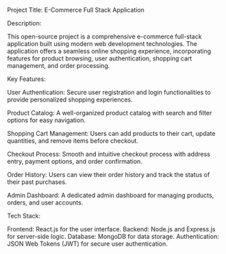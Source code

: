 
Project Title: E-Commerce Full Stack Application

Description:

This open-source project is a comprehensive e-commerce full-stack application built using modern web development technologies. The application offers a seamless online shopping experience, incorporating features for product browsing, user authentication, shopping cart management, and order processing.

Key Features:

User Authentication: Secure user registration and login functionalities to provide personalized shopping experiences.

Product Catalog: A well-organized product catalog with search and filter options for easy navigation.

Shopping Cart Management: Users can add products to their cart, update quantities, and remove items before checkout.

Checkout Process: Smooth and intuitive checkout process with address entry, payment options, and order confirmation.

Order History: Users can view their order history and track the status of their past purchases.

Admin Dashboard: A dedicated admin dashboard for managing products, orders, and user accounts.

Tech Stack:

Frontend: React.js for the user interface.
Backend: Node.js and Express.js for server-side logic.
Database: MongoDB for data storage.
Authentication: JSON Web Tokens (JWT) for secure user authentication.
